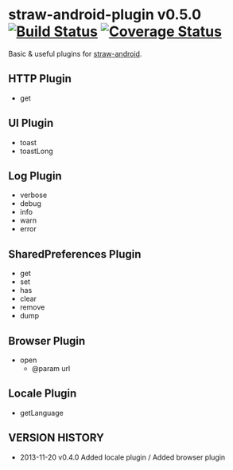 straw-android-plugin v0.5.0 [![Build Status](https://travis-ci.org/strawjs/straw-android-plugin.png?branch=master)](https://travis-ci.org/strawjs/straw-android-plugin) [![Coverage Status](https://coveralls.io/repos/strawjs/straw-android-plugin/badge.png?branch=master)](https://coveralls.io/r/strawjs/straw-android-plugin?branch=master)
====================

Basic & useful plugins for [straw-android](https://github.com/strawjs/straw-android).


HTTP Plugin
-----------

- get

UI Plugin
---------

- toast
- toastLong

Log Plugin
----------

- verbose
- debug
- info
- warn
- error

SharedPreferences Plugin
------------------------

- get
- set
- has
- clear
- remove
- dump

Browser Plugin
--------------

- open
  - @param url

Locale Plugin
-------------

- getLanguage


VERSION HISTORY
---------------

- 2013-11-20 v0.4.0 Added locale plugin / Added browser plugin
